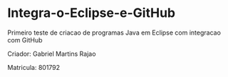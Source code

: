# Integra-o-Eclipse-e-GitHub
Primeiro teste de criacao de programas Java em Eclipse com integracao com GitHub

Criador: Gabriel Martins Rajao 

Matricula: 801792

